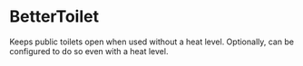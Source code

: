 # BetterToilet
Keeps public toilets open when used without a heat level. Optionally, can be configured to do so even with a heat level.
